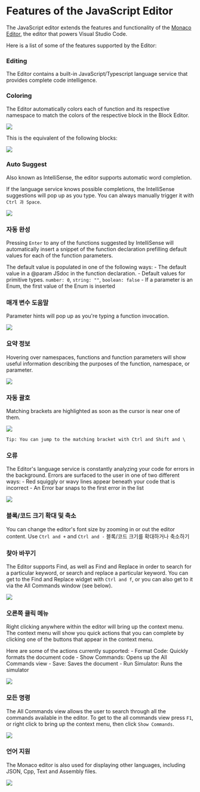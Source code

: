 # Features of the JavaScript Editor

The JavaScript editor extends the features and functionality of the [Monaco Editor](https://github.com/Microsoft/monaco-editor), the editor that powers Visual Studio Code.

Here is a list of some of the features supported by the Editor:

### Editing

The Editor contains a built-in JavaScript/Typescript language service that provides complete code intelligence.

### Coloring

The Editor automatically colors each of function and its respective namespace to match the colors of the respective block in the Block Editor.

![](/static/images/monaco-coloring.png)

This is the equivalent of the following blocks:

![](/static/images/monaco-coloring-blocks.png)

### Auto Suggest

Also known as IntelliSense, the editor supports automatic word completion.

If the language service knows possible completions, the IntelliSense suggestions will pop up as you type. You can always manually trigger it with ```Ctrl 과 Space```.

![](/static/images/monaco-auto-suggest.png)

### 자동 완성

Pressing ```Enter``` to any of the functions suggested by IntelliSense will automatically insert a snippet of the function declaration prefilling default values for each of the function parameters.

The default value is populated in one of the following ways: - The default value in a @param JSdoc in the function declaration. - Default values for primitive types. ```number: 0```, ```string: ""```, ```boolean: false``` - If a parameter is an Enum, the first value of the Enum is inserted

### 매개 변수 도움말

Parameter hints will pop up as you're typing a function invocation.

![](/static/images/monaco-parameter-hints.png)

### 요약 정보

Hovering over namespaces, functions and function parameters will show useful information describing the purposes of the function, namespace, or parameter.

![](/static/images/monaco-quick-info.png)

### 자동 괄호

Matching brackets are highlighted as soon as the cursor is near one of them.

![](/static/images/monaco-bracket-matching.png)

    Tip: You can jump to the matching bracket with Ctrl and Shift and \

### 오류

The Editor's language service is constantly analyzing your code for errors in the background. Errors are surfaced to the user in one of two different ways: - Red squiggly or wavy lines appear beneath your code that is incorrect - An Error bar snaps to the first error in the list

![](/static/images/monaco-errors.png)

### 블록/코드 크기 확대 및 축소

You can change the editor's font size by zooming in or out the editor content. Use ```Ctrl and +``` and ```Ctrl and -``` 블록/코드 크기를 확대하거나 축소하기

### 찾아 바꾸기

The Editor supports Find, as well as Find and Replace in order to search for a particular keyword, or search and replace a particular keyword. You can get to the Find and Replace widget with ```Ctrl and f```, or you can also get to it via the All Commands window (see below).

![](/static/images/monaco-find-replace.png)

### 오른쪽 클릭 메뉴

Right clicking anywhere within the editor will bring up the context menu. The context menu will show you quick actions that you can complete by clicking one of the buttons that appear in the context menu.

Here are some of the actions currently supported: - Format Code: Quickly formats the document code - Show Commands: Opens up the All Commands view - Save: Saves the document - Run Simulator: Runs the simulator

![](/static/images/monaco-context-menu.png)

### 모든 명령

The All Commands view allows the user to search through all the commands available in the editor. To get to the all commands view press ```F1```, or right click to bring up the context menu, then click ```Show Commands```.

![](/static/images/monaco-all-commands.png)

### 언어 지원

The Monaco editor is also used for displaying other languages, including JSON, Cpp, Text and Assembly files.

![](/static/images/monaco-other-languages.png)